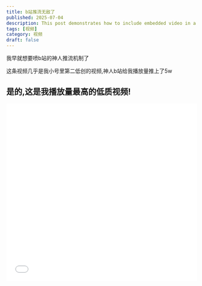 ```yaml
---
title: b站推流无敌了
published: 2025-07-04
description: This post demonstrates how to include embedded video in a blog post.
tags: [视频]
category: 视频
draft: false
---
```


我早就想要喷b站的神人推流机制了

这条视频几乎是我小号里第二低创的视频,神人b站给我播放量推上了5w



## 是的,这是我播放量最高的低质视频!

<iframe width="100%" height="468" src="//player.bilibili.com/player.html?bvid=BV1i63jzJEEZ" scrolling="no" border="1" frameborder="no" framespacing="0" allowfullscreen="true" &autoplay=0> </iframe>